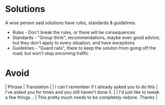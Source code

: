 # Solutions
A wise person said solutions have rules, standards & guidelines.
* Rules - Don't break the rules, or there will be consequences
* Standards - "Group think", recommendations, maybe even good advice; but they don't apply to every situation, and have exceptions
* Guidelines - "Guard rails", there to keep the soluton from going off the road; but won't stop oncoming traffic

# Avoid

| Phrase | Translation |
| I can't remember if I already asked you to do this | I've asked you for times and you still haven't done it. |
| I'd just like to tweak a few things... | This pretty much needs to be completely redone. Thanks |
